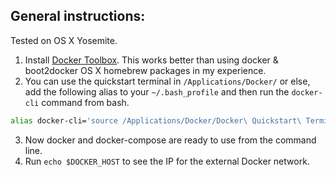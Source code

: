 General instructions:
---------------------

Tested on OS X Yosemite.

1) Install [Docker Toolbox](https://www.docker.com/toolbox).  This works better than using docker & boot2docker OS X homebrew packages in my experience.
2) You can use the quickstart terminal in `/Applications/Docker/` or else, add the following alias to your `~/.bash_profile` and then run the `docker-cli` command from bash.

```bash
alias docker-cli='source /Applications/Docker/Docker\ Quickstart\ Terminal.app/Contents/Resources/Scripts/start.sh'
```

3) Now docker and docker-compose are ready to use from the command line.
4) Run `echo $DOCKER_HOST` to see the IP for the external Docker network.
